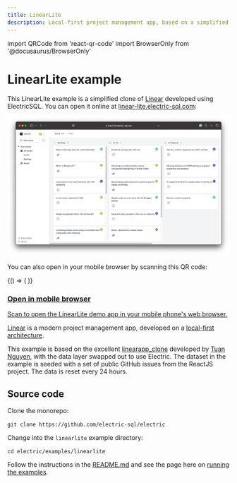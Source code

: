 ```yaml
---
title: LinearLite
description: Local-first project management app, based on a simplified Linear clone.
---
```


import QRCode from 'react-qr-code'
import BrowserOnly from '@docusaurus/BrowserOnly'

# LinearLite example

This LinearLite example is a simplified clone of [Linear](https://linear.app) developed using ElectricSQL. You can open it online at [linear-lite.electric-sql.com](https://linear-lite.electric-sql.com):

<div className="my-6">

[![LinearLite example screenshot](./linear-lite-screenshot.png)](https://linear-lite.electric-sql.com)

</div>

You can also open in your mobile browser by scanning this QR code:

<div className="grid grid-cols-1 gap-4 my-6 mb-8">
  <div className="tile">
    <div className="px-3 md:px-4">
      <div className="my-2 sm:my-3 md:my-4 --w-8 --sm:w-9 --md:w-10">
        <div className="flex flex-row">
          <div className="qr-container">
            <BrowserOnly>
              {() => (
                <a href="https://linear-lite.electric-sql.com" target="_blank">
                  <QRCode value="https://linear-lite.electric-sql.com" />
                </a>
              )}
            </BrowserOnly>
          </div>
          <div className="ml-8 sm:ml-10 lg:ml-12 -mt-1 sm:-mt-0">
            <a href="https://linear-lite.electric-sql.com">
              <h3>
                Open in mobile browser
              </h3>
              <p className="text-small mb-2 max-w-sm">
                Scan to open the LinearLite demo app in your mobile phone's web browser.
              </p>
            </a>
          </div>
        </div>
      </div>
    </div>
  </div>
</div>

[Linear](https://linear.app) is a modern project management app, developed on a [local-first architecture](https://linear.app/blog/scaling-the-linear-sync-engine).

This example is based on the excellent [linearapp_clone](https://github.com/tuan3w/linearapp_clone) developed by [Tuan Nguyen](https://github.com/tuan3w), with the data layer swapped out to use Electric. The dataset in the example is seeded with a set of public GitHub issues from the ReactJS project. The data is reset every 24 hours.

## Source code

Clone the monorepo:

```shell
git clone https://github.com/electric-sql/electric
```

Change into the `linearlite` example directory:

```shell
cd electric/examples/linearlite
```

Follow the instructions in the [README.md](https://github.com/electric-sql/electric/blob/main/examples/linearlite/README.md) and see the page here on [running the examples](./notes/running.md).
